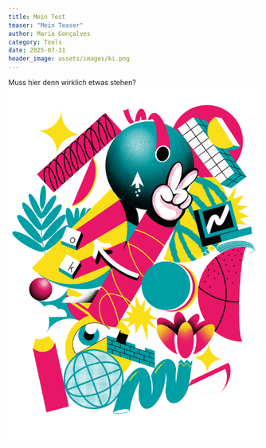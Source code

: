 ```yaml
---
title: Mein Test
teaser: "Mein Teaser"
author: Maria Gonçalves
category: Tools
date: 2025-07-31
header_image: assets/images/ki.png
---
```

Muss hier denn wirklich etwas stehen?
![](assets/images/graffiti.png)